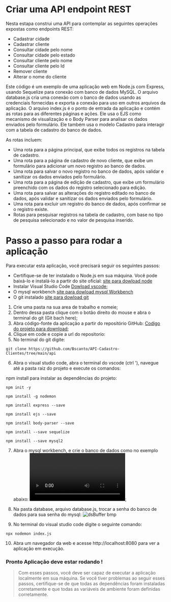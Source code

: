 # Criar uma API endpoint REST



Nesta estapa construi uma API para contemplar as seguintes operações expostas 
como endpoints REST:

* Cadastrar cidade
* Cadastrar cliente
* Consultar cidade pelo nome
* Consultar cidade pelo estado
* Consultar cliente pelo nome
* Consultar cliente pelo Id
* Remover cliente
* Alterar o nome do cliente


Este código é um exemplo de uma aplicação web em Node.js com Express, usando Sequelize para conexão com banco de dados MySQL.
O arquivo database.js cria uma conexão com o banco de dados usando as credenciais fornecidas e exporta a conexão para uso em outros arquivos da aplicação.
O arquivo index.js é o ponto de entrada da aplicação e contém as rotas para as diferentes páginas e ações. Ele usa o EJS como mecanismo de visualização e o Body Parser para analisar os dados enviados pelo formulário. Ele também usa o modelo Cadastro para interagir com a tabela de cadastro do banco de dados.

As rotas incluem:

* Uma rota para a página principal, que exibe todos os registros na tabela de cadastro.
* Uma rota para a página de cadastro de novo cliente, que exibe um formulário para adicionar um novo registro ao banco de dados.
* Uma rota para salvar o novo registro no banco de dados, após validar e sanitizar os dados enviados pelo formulário.
* Uma rota para a página de edição de cadastro, que exibe um formulário preenchido com os dados do registro selecionado para edição.
* Uma rota para salvar as alterações do registro editado no banco de dados, após validar e sanitizar os dados enviados pelo formulário.
* Uma rota para excluir um registro do banco de dados, após confirmar se o registro existe.
* Rotas para pesquisar registros na tabela de cadastro, com base no tipo de pesquisa selecionado e no valor de pesquisa inserido.

# Passo a passo para rodar a aplicação

Para executar esta aplicação, você precisará seguir os seguintes passos:


* Certifique-se de ter instalado o Node.js em sua máquina. Você pode baixá-lo e instalá-lo a partir do site oficial: [site para dowload node](https://nodejs.org/en/)
* Instalar Visual Studio Code [Dowload vscode](https://code.visualstudio.com/download);
* O mysql workbench [site para dowload mysql Workbench](https://dev.mysql.com/downloads/workbench/)
* O git instalado [site para dowload git](https://git-scm.com/download/win)



1. Crie uma pasta na sua area de trabalho e nomeie;
2. Dentro dessa pasta clique com o botão direito do mouse e abra o terminal do git  (Git bach here);
3. Abra código-fonte da aplicação a partir do repositório GitHub:
[Codigo do projeto para download](https://github.com/Bscanto/API-Cadastro-Clientes/tree/main/api);
4. Clique em code e copie a url do repositorio: ![]( )
5. No terminal do git digite:
```
git clone https://github.com/Bscanto/API-Cadastro-Clientes/tree/main/api
```

6. Abra o visual studio code, abra o terminal do vscode (ctrl '), navegue até a pasta raiz do projeto  e execute os comandos:

npm install para instalar as dependências do projeto:
```
npm init -y
```
```
npm install -g nodemon
```
```
npm install express --save
```
```
npm install ejs --save
```
```
npm install body-parser --save
```
```
npm install --save sequelize
```
```
npm install --save mysql2
```
7. Abra o mysql workbench, e crie o banco de dados  como no exemplo abaixo:
![Criar banco de dados](https://user-images.githubusercontent.com/75629284/228021101-37d3e7c4-0bcc-4872-9bd1-de4ffcfc4d08.mp4);

8. Na pasta database, arquivo database.js, trocar a senha do banco de dados para sua senha do mysql:
![dsBuffer bmp](https://user-images.githubusercontent.com/75629284/228030349-3a9cf148-3ea7-45ee-81dd-8039d574f919.png)

9. No terminal do visual studio code digite o seguinte comando:
```
npx nodemon index.js
```
10. Abra um navegador da web e acesse http://localhost:8080 para ver a aplicação em execução.
### Pronto Aplicação deve estar rodando !

>Com esses passos, você deve ser capaz de executar a aplicação localmente em sua máquina. Se você tiver problemas ao seguir esses passos, certifique-se de que todas as dependências foram instaladas corretamente e que todas as variáveis de ambiente foram definidas corretamente.

